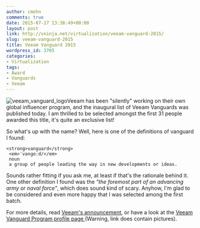 ```yaml
---
author: cmohn
comments: true
date: 2015-07-27 13:38:49+00:00
layout: post
link: http://vninja.net/virtualization/veeam-vanguard-2015/
slug: veeam-vanguard-2015
title: Veeam Vanguard 2015
wordpress_id: 3705
categories:
- Virtualization
tags:
- Award
- Vanguards
- Veeam
---
```


![veeam_vanguard_logo](http://vninja.net/wordpress/wp-content/uploads/2015/07/veeam_vanguard_logo.png)Veeam has been "silently" working on their own global influencer program, and the inaugural list of Veeam Vanguards was published today. I am thrilled to be selected amongst the first 31 people awarded this title, it's quite an exclusive list!

So what's up with the name? Well, here is one of the definitions of vanguard I found:


    
    <strong>vanguard</strong>
     <em>ˈvanɡɑːd/</em>
     noun
     a group of people leading the way in new developments or ideas.



Sounds rather fitting if you ask me, at least if that's the rationale behind it. One other definition I found was the _"the foremost part of an advancing army or naval force"_, which does sound kind of scary. Anyhow, I'm glad to be considered and even more happy that I was selected among the first batch.

For more details, read [Veeam's announcement](http://www.veeam.com/blog/what-is-the-veeam-vanguard-program.html), or have a look at the [Veeam Vanguard Program profile page ](http://www.veeam.com/vanguard.html)(Warning, link does contain pictures).
